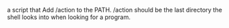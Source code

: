 a script that Add /action to the PATH. /action should be the last directory the shell looks into when looking for a program.
